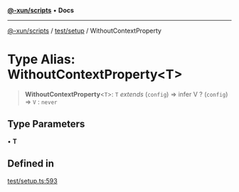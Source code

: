 [**@-xun/scripts**](../../../README.md) • **Docs**

***

[@-xun/scripts](../../../README.md) / [test/setup](../README.md) / WithoutContextProperty

# Type Alias: WithoutContextProperty\<T\>

> **WithoutContextProperty**\<`T`\>: `T` *extends* (`config`) => infer V ? (`config`) => `V` : `never`

## Type Parameters

• **T**

## Defined in

[test/setup.ts:593](https://github.com/Xunnamius/xscripts/blob/0bf89cad7426062a1d0f1ed6b9e69c1e60c734aa/test/setup.ts#L593)
